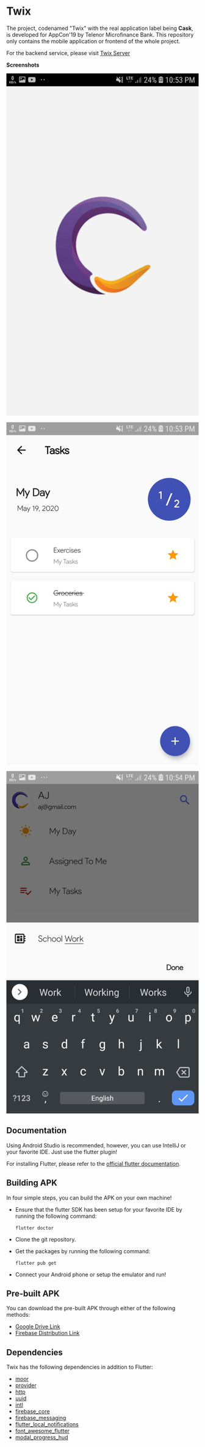 # Twix

The project, codenamed "Twix" with the real application label being **Cask**, is developed for AppCon'19 by Telenor Microfinance Bank. This repository only contains the mobile application or frontend of the whole project. 

For the backend service, please visit [Twix Server](https://github.com/Diaga/Twix-Server)



**Screenshots**


![](https://github.com/ChHannan/twix/blob/master/splash.jpeg)



![](https://github.com/ChHannan/twix/blob/master/tasks.jpeg)



![](https://github.com/ChHannan/twix/blob/master/board.jpeg)




## Documentation

Using Android Studio is recommended, however, you can use IntelliJ or your favorite IDE. Just use the flutter plugin!

For installing Flutter, please refer to the [official flutter documentation](https://flutter.dev/get-started/).

## Building APK

In four simple steps, you can build the APK on your own machine!

* Ensure that the flutter SDK has been setup for your favorite IDE by running the following command:
  ```
  flutter doctor
  ```

* Clone the git repository.
* Get the packages by running the following command:
  ```
  flutter pub get
  ```
* Connect your Android phone or setup the emulator and run!

## Pre-built APK

You can download the pre-built APK through either of the following methods:

* [Google Drive Link](https://drive.google.com/open?id=1z2ix7fi-9R1Mvkx4_AJ21RgPxLpdBykt)
* [Firebase Distribution Link](https://appdistribution.firebase.dev/i/8mnCboMR)

## Dependencies

Twix has the following dependencies in addition to Flutter:
* [moor](https://github.com/simolus3/moor)
* [provider](https://pub.dev/packages/provider)
* [http](https://pub.dev/packages/http)
* [uuid](https://pub.dev/packages/uuid)
* [intl](https://pub.dev/packages/intl)
* [firebase_core](https://pub.dev/packages/firebase_core)
* [firebase_messaging](https://pub.dev/packages/firebase_messaging)
* [flutter_local_notifications](https://pub.dev/packages/flutter_local_notifications)
* [font_awesome_flutter](https://pub.dev/packages/font_awesome_flutter)
* [modal_progress_hud](https://pub.dev/packages/modal_progress_hud)
